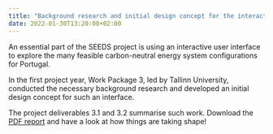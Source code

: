 ```yaml
---
title: "Background research and initial design concept for the interactive stakeholder interface"
date: 2022-01-30T13:20:00+02:00
---
```


An essential part of the SEEDS project is using an interactive user interface to explore the many feasible carbon-neutral energy system configurations for Portugal. 

In the first project year, Work Package 3, led by Tallinn University, conducted the necessary background research and developed an initial design concept for such an interface. 

The project deliverables 3.1 and 3.2 summarise such work. Download the [PDF report](/downloads/background_and_initial_design_interface_D3.1_D3.2.pdf) and have a look at how things are taking shape!
